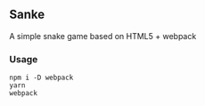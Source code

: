 ## Sanke
A simple snake game based on HTML5 + webpack
### Usage
```
npm i -D webpack
yarn
webpack
```
